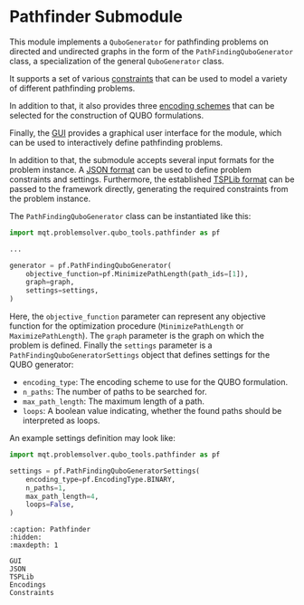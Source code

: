 # Pathfinder Submodule

This module implements a `QuboGenerator` for pathfinding problems on directed and undirected graphs in the form of the `PathFindingQuboGenerator` class, a specialization of the general `QuboGenerator` class.

It supports a set of various [constraints](Constraints) that can be used to model a variety of different pathfinding problems.

In addition to that, it also provides three [encoding schemes](Encodings) that can be selected for the construction of QUBO formulations.

Finally, the [GUI](GUI) provides a graphical user interface for the module, which can be used to interactively define pathfinding problems.

In addition to that, the submodule accepts several input formats for the problem instance. A [JSON format](JSON) can be used to define problem constraints and settings. Furthermore, the established [TSPLib format](TSPLib) can be passed to the framework directly, generating the required constraints from the problem instance.

The `PathFindingQuboGenerator` class can be instantiated like this:

```python
import mqt.problemsolver.qubo_tools.pathfinder as pf

...

generator = pf.PathFindingQuboGenerator(
    objective_function=pf.MinimizePathLength(path_ids=[1]),
    graph=graph,
    settings=settings,
)
```

Here, the `objective_function` parameter can represent any objective function for the optimization procedure (`MinimizePathLength` or `MaximizePathLength`). The `graph` parameter is the graph on which the problem is defined. Finally the `settings` parameter is a `PathFindingQuboGeneratorSettings` object that defines settings for the QUBO generator:

- `encoding_type`: The encoding scheme to use for the QUBO formulation.
- `n_paths`: The number of paths to be searched for.
- `max_path_length`: The maximum length of a path.
- `loops`: A boolean value indicating, whether the found paths should be interpreted as loops.

An example settings definition may look like:

```python
import mqt.problemsolver.qubo_tools.pathfinder as pf

settings = pf.PathFindingQuboGeneratorSettings(
    encoding_type=pf.EncodingType.BINARY,
    n_paths=1,
    max_path_length=4,
    loops=False,
)
```

```{toctree}
:caption: Pathfinder
:hidden:
:maxdepth: 1

GUI
JSON
TSPLib
Encodings
Constraints
```
